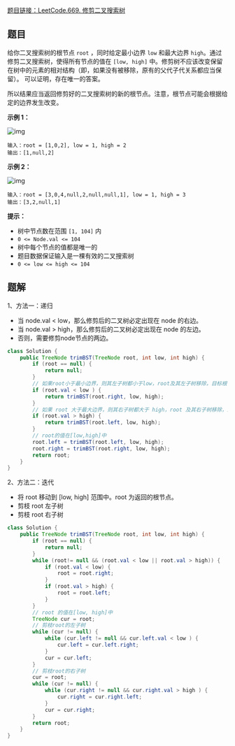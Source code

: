 [题目链接：LeetCode.669. 修剪二叉搜索树](https://leetcode-cn.com/problems/trim-a-binary-search-tree/)

## 题目

给你二叉搜索树的根节点 `root` ，同时给定最小边界 `low` 和最大边界 `high`。通过修剪二叉搜索树，使得所有节点的值在 `[low, high]` 中。修剪树不应该改变保留在树中的元素的相对结构（即，如果没有被移除，原有的父代子代关系都应当保留）。 可以证明，存在唯一的答案。

所以结果应当返回修剪好的二叉搜索树的新的根节点。注意，根节点可能会根据给定的边界发生改变。

**示例 1：**

![img](https://assets.leetcode.com/uploads/2020/09/09/trim1.jpg)

```
输入：root = [1,0,2], low = 1, high = 2
输出：[1,null,2]
```

**示例 2：**

![img](https://assets.leetcode.com/uploads/2020/09/09/trim2.jpg)

```
输入：root = [3,0,4,null,2,null,null,1], low = 1, high = 3
输出：[3,2,null,1]
```

**提示：**

- 树中节点数在范围 `[1, 104]` 内
- `0 <= Node.val <= 104`
- 树中每个节点的值都是唯一的
- 题目数据保证输入是一棵有效的二叉搜索树
- `0 <= low <= high <= 104`

## 题解

1、方法一：递归

* 当 node.val < low，那么修剪后的二叉树必定出现在 node 的右边。
* 当 node.val > high，那么修剪后的二叉树必定出现在 node 的左边。
* 否则，需要修剪node节点的两边。

```java
class Solution {
    public TreeNode trimBST(TreeNode root, int low, int high) {
        if (root == null) {
            return null;
        }
        // 如果root小于最小边界，则其左子树都小于low，root及其左子树移除，目标根节点在右子树中，递归修剪右子树
        if (root.val < low ) {
            return trimBST(root.right, low, high);
        }
        // 如果 root 大于最大边界，则其右子树都大于 high，root 及其右子树移除，递归修剪左子树 
        if (root.val > high) {
            return trimBST(root.left, low, high);
        }
        // root的值在[low,high]中
        root.left = trimBST(root.left, low, high);
        root.right = trimBST(root.right, low, high);
        return root;
    }
}
```

2、方法二：迭代

* 将 root 移动到 [low, high] 范围中。root 为返回的根节点。
* 剪枝 root 左子树
* 剪枝 root 右子树

```java
class Solution {
    public TreeNode trimBST(TreeNode root, int low, int high) {
        if (root == null) {
            return null;
        }
        while (root!= null && (root.val < low || root.val > high)) {
            if (root.val < low) {
                root = root.right;
            }
            if (root.val > high) {
                root = root.left;
            }
        }
        // root 的值在[low, high]中
        TreeNode cur = root;
        // 剪枝root的左子树
        while (cur != null) {
            while (cur.left != null && cur.left.val < low ) {
                cur.left = cur.left.right;
            }
            cur = cur.left;
        }
        // 剪枝root的右子树
        cur = root;
        while (cur != null) {
            while (cur.right != null && cur.right.val > high ) {
                cur.right = cur.right.left;
            }
            cur = cur.right;
        }
        return root;
    }
}
```

